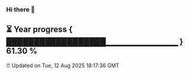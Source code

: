 ### Hi there 👋
⏳ Year progress { ██████████████████▁▁▁▁▁▁▁▁▁▁▁▁ } 61.30 %
---
⏰ Updated on Tue, 12 Aug 2025 18:17:36 GMT

